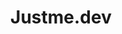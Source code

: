 ---
layout: home
title: Justme.dev
description: Justme.dev - Developer blog by Jonny van der Hoeven. Just me, making it.
image: /images/logo.webp

hero:
  name: "Justme.dev"
  text: "Developer Blog"
  tagline: Just make it!
  image:
    src: /images/ava.webp
    alt: Justme.dev
  actions:
    - theme: brand
      text: Projects
      link: /project
    - theme: alt
      text: Blog
      link: /blog

features:
  - title: <a href="/project/workshop">Kubernetes Git-Ops Workshop</a>
    details: <a href="/project/workshop">This Workshop will help create your own Kubernetes cluster using K3S and ArgoCD. Deploy 
             your first application from a Git-Ops perspective.</a>
  - title: <a href="/post/gorilla-cli">Gorilla CLI</a>
    details: <a href="/post/gorilla-cli">Gorilla CLI powers your command-line using LLM. Simply state your objective and Gorilla CLI will generate 
             potential commands for execution.</a>
  - title: <a href="/post/logseq">Logseq</a>
    details: <a href="/post/logseq">Logseq is a privacy-first, open-source platform for knowledge sharing and management. It focuses on privacy, 
             longevity and user control.</a>
---